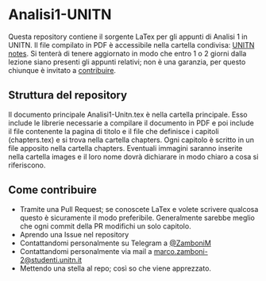 # Analisi1-UNITN
Questa repository contiene il sorgente LaTex per gli appunti di Analisi 1 in UNITN.
Il file compilato in PDF è accessibile nella cartella condivisa: [UNITN notes](https://bit.ly/Unitn-notes).
Si tenterà di tenere aggiornato in modo che entro 1 o 2 giorni dalla lezione siano presenti gli appunti relativi; non è una garanzia, per questo chiunque è invitato a [contribuire](#come-contribuire).

## Struttura del repository
Il documento principale Analisi1-Unitn.tex è nella cartella principale. Esso include le librerie necessarie a compilare il documento in PDF e poi include il file contenente la pagina di titolo e il file che definisce i capitoli (chapters.tex) e si trova nella cartella chapters. Ogni capitolo è scritto in un file apposito nella cartella chapters.
Eventuali immagini saranno inserite nella cartella images e il loro nome dovrà dichiarare in modo chiaro a cosa si riferiscono.

## Come contribuire
* Tramite una Pull Request; se conoscete LaTex e volete scrivere qualcosa questo è sicuramente il modo preferibile. Generalmente sarebbe meglio che ogni commit della PR modifichi un solo capitolo.
* Aprendo una Issue nel repository
* Contattandomi personalmente su Telegram a [@ZamboniM](https://t.me/ZamboniM)
* Contattandomi personalmente via mail a marco.zamboni-2@studenti.unitn.it
* Mettendo una stella al repo; così so che viene apprezzato.
